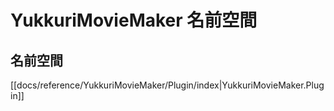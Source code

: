 # YukkuriMovieMaker 名前空間
## 名前空間

[[docs/reference/YukkuriMovieMaker/Plugin/index|YukkuriMovieMaker.Plugin]]
